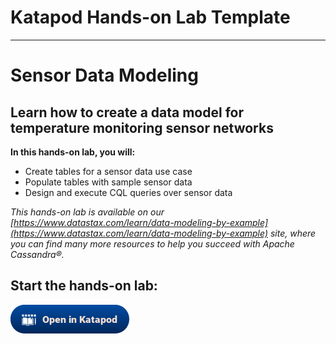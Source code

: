# Katapod Hands-on Lab Template

<hr/>

# Sensor Data Modeling

## Learn how to create a data model for temperature monitoring sensor networks

**In this hands-on lab, you will:**
* Create tables for a sensor data use case 
* Populate tables with sample sensor data
* Design and execute CQL queries over sensor data

_This hands-on lab is available on our [https://www.datastax.com/learn/data-modeling-by-example](https://www.datastax.com/learn/data-modeling-by-example) site, where you can find many more resources to help you succeed with Apache Cassandra®._

## Start the hands-on lab:

[![Open in KataPod](https://github.com/DataStax-Academy/katapod-shared-assets/blob/main/images/open-in-katapod.png)](https://gitpod.io/#https://github.com/DataStax-Academy/katapod-scenario-template-new/)

